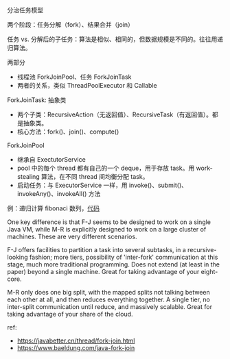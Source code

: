


分治任务模型

两个阶段：任务分解（fork）、结果合并（join）

任务 vs. 分解后的子任务：算法是相似、相同的，但数据规模是不同的。往往用递归算法。

两部分
- 线程池 ForkJoinPool、任务 ForkJoinTask
- 两者的关系，类似 ThreadPoolExecutor 和 Callable

ForkJoinTask: 抽象类
- 两个子类：RecursiveAction（无返回值）、RecursiveTask（有返回值）。都是抽象类。
- 核心方法：fork()、join()、compute()

ForkJoinPool
- 继承自 ExectutorService
- pool 中的每个 thread 都有自己的一个 deque，用于存放 task。用 work-stealing 算法，在不同 thread 间均衡分配 task。
- 启动任务：与 ExecutorService 一样，用 invoke()、submit()、invokeAny()、invokeAll() 方法

例：递归计算 fibonaci 数列，[代码](code/fork_join_fibonaci_demo.java)



One key difference is that F-J seems to be designed to work on a single Java VM, while M-R is explicitly designed to work on a large cluster of machines. These are very different scenarios.

F-J offers facilities to partition a task into several subtasks, in a recursive-looking fashion; more tiers, possibility of 'inter-fork' communication at this stage, much more traditional programming. Does not extend (at least in the paper) beyond a single machine. Great for taking advantage of your eight-core.

M-R only does one big split, with the mapped splits not talking between each other at all, and then reduces everything together. A single tier, no inter-split communication until reduce, and massively scalable. Great for taking advantage of your share of the cloud.


ref:
- https://javabetter.cn/thread/fork-join.html
- https://www.baeldung.com/java-fork-join